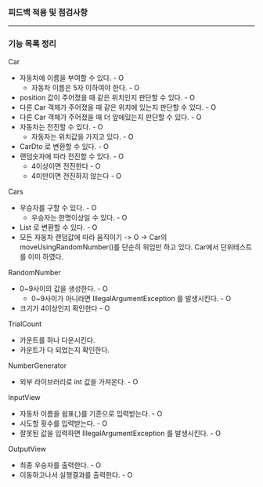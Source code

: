 ### 피드백 적용 및 점검사항



---

### 기능 목록 정리

Car
- 자동차에 이름을 부여할 수 있다. - O
  - 자동차 이름은 5자 이하여야 한다. - O
- position 값이 주어졌을 때 같은 위치인지 판단할 수 있다. - O
- 다른 Car 객체가 주어졌을 때 같은 위치에 있는지 판단할 수 있다. - O
- 다른 Car 객체가 주어졌을 때 더 앞에있는지 판단할 수 있다. - O
- 자동차는 전진할 수 있다. - O
  - 자동자는 위치값을 가지고 있다. - O
- CarDto 로 변환할 수 있다. - O
- 랜덤숫자에 따라 전진할 수 있다. - O
  - 4이상이면 전진한다 - O
  - 4미만이면 전진하지 않는다 - O


Cars
- 우승자를 구할 수 있다. - O
  - 우승자는 한명이상일 수 있다. - O
- List<CarDto> 로 변환할 수 있다. - O
- 모든 자동차 랜덤값에 따라 움직이기 -> O -> Car의 moveUsingRandomNumber()를 단순히 위임만 하고 있다. Car에서 단위테스트를 이미 하였다.

  
RandomNumber
- 0~9사이의 값을 생성한다. - O
  - 0~9사이가 아니라면 IllegalArgumentException 를 발생시킨다. - O
- 크기가 4이상인지 확인한다 - O


TrialCount
- 카운트를 하나 다운시킨다.
- 카운트가 다 되었는지 확인한다.


NumberGenerator
- 외부 라이브러리로 int 값을 가져온다. - O


InputView
- 자동차 이름을 쉼표(,)를 기준으로 입력받는다. - O
- 시도할 횟수를 입력받는다. - O
- 잘못된 값을 입력하면 IllegalArgumentException 를 발생시킨다. - O


OutputView
- 최종 우승자를 출력한다. - O
- 이동하고나서 실행결과를 출력한다. - O